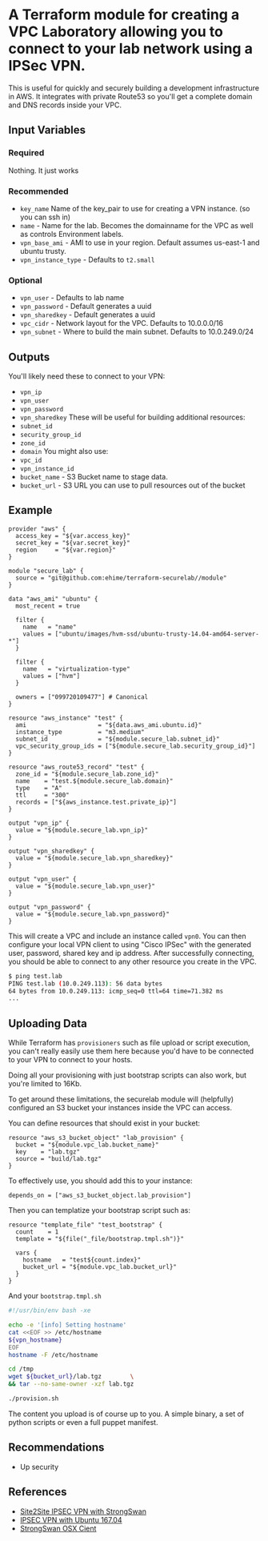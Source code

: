 # A Terraform module for creating a VPC Laboratory allowing you to connect to your lab network using a IPSec VPN.

This is useful for quickly and securely building a development infrastructure
in AWS. It integrates with private Route53 so you'll get a complete domain and
DNS records inside your VPC.


## Input Variables

### Required

  Nothing. It just works

### Recommended

 - `key_name` Name of the key_pair to use for creating a VPN instance. (so you can ssh in)
 - `name` - Name for the lab. Becomes the domainname for the VPC as well as controls Environment labels.
 - `vpn_base_ami` - AMI to use in your region. Default assumes us-east-1 and ubuntu trusty.
 - `vpn_instance_type` - Defaults to `t2.small`

### Optional

 - `vpn_user` - Defaults to lab name
 - `vpn_password` - Default generates a uuid
 - `vpn_sharedkey` - Default generates a uuid
 - `vpc_cidr` - Network layout for the VPC. Defaults to 10.0.0.0/16
 - `vpn_subnet` - Where to build the main subnet. Defaults to 10.0.249.0/24


## Outputs

You'll likely need these to connect to your VPN:

 - `vpn_ip`
 - `vpn_user`
 - `vpn_password`
 - `vpn_sharedkey`
    These will be useful for building additional resources:
 - `subnet_id`
 - `security_group_id`
 - `zone_id`
 - `domain`
    You might also use:
 - `vpc_id`
 - `vpn_instance_id`
 - `bucket_name` - S3 Bucket name to stage data.
 - `bucket_url` - S3 URL you can use to pull resources out of the bucket


## Example

```hcl
provider "aws" {
  access_key = "${var.access_key}"
  secret_key = "${var.secret_key}"
  region     = "${var.region}"
}

module "secure_lab" {
  source = "git@github.com:ehime/terraform-securelab//module"
}

data "aws_ami" "ubuntu" {
  most_recent = true

  filter {
    name   = "name"
    values = ["ubuntu/images/hvm-ssd/ubuntu-trusty-14.04-amd64-server-*"]
  }

  filter {
    name   = "virtualization-type"
    values = ["hvm"]
  }

  owners = ["099720109477"] # Canonical
}

resource "aws_instance" "test" {
  ami                    = "${data.aws_ami.ubuntu.id}"
  instance_type          = "m3.medium"
  subnet_id              = "${module.secure_lab.subnet_id}"
  vpc_security_group_ids = ["${module.secure_lab.security_group_id}"]
}

resource "aws_route53_record" "test" {
  zone_id = "${module.secure_lab.zone_id}"
  name    = "test.${module.secure_lab.domain}"
  type    = "A"
  ttl     = "300"
  records = ["${aws_instance.test.private_ip}"]
}

output "vpn_ip" {
  value = "${module.secure_lab.vpn_ip}"
}

output "vpn_sharedkey" {
  value = "${module.secure_lab.vpn_sharedkey}"
}

output "vpn_user" {
  value = "${module.secure_lab.vpn_user}"
}

output "vpn_password" {
  value = "${module.secure_lab.vpn_password}"
}
```

This will create a VPC and include an instance called `vpn0`. You can then configure
your local VPN client to using "Cisco IPSec" with the generated user, password,
shared key and ip address.
After successfully connecting, you should be able to connect to any other
resource you create in the VPC.

```bash
$ ping test.lab
PING test.lab (10.0.249.113): 56 data bytes
64 bytes from 10.0.249.113: icmp_seq=0 ttl=64 time=71.382 ms
...
```


## Uploading Data
While Terraform has `provisioners` such as file upload or script execution, you
can't really easily use them here because you'd have to be connected to your
VPN to connect to your hosts.

Doing all your provisioning with just bootstrap scripts can also work, but you're limited to 16Kb.

To get around these limitations, the securelab module will (helpfully) configured an S3 bucket your instances inside the VPC can access.

You can define resources that should exist in your bucket:

```hcl
resource "aws_s3_bucket_object" "lab_provision" {
  bucket = "${module.vpc_lab.bucket_name}"
  key    = "lab.tgz"
  source = "build/lab.tgz"
}
```

To effectively use, you should add this to your instance:

```hcl
depends_on = ["aws_s3_bucket_object.lab_provision"]
```

Then you can templatize your bootstrap script such as:
```hcl
resource "template_file" "test_bootstrap" {
  count    = 1
  template = "${file("_file/bootstrap.tmpl.sh")}"

  vars {
    hostname   = "test${count.index}"
    bucket_url = "${module.vpc_lab.bucket_url}"
  }
}
```
And your `bootstrap.tmpl.sh`

```bash
#!/usr/bin/env bash -xe

echo -e '[info] Setting hostname'
cat <<EOF >> /etc/hostname
${vpn_hostname}
EOF
hostname -F /etc/hostname

cd /tmp
wget ${bucket_url}/lab.tgz        \
&& tar --no-same-owner -xzf lab.tgz

./provision.sh
```

The content you upload is of course up to you. A simple binary, a set of python
scripts or even a full puppet manifest.


## Recommendations

 - Up security


## References

 - [Site2Site IPSEC VPN with StrongSwan]( http://blog.ruanbekker.com/blog/2018/02/11/setup-a-site-to-site-ipsec-vpn-with-strongswan-and-preshared-key-authentication/)
 - [IPSEC VPN with Ubuntu 167.04](https://raymii.org/s/tutorials/IPSEC_vpn_with_Ubuntu_16.04.html)
 - [StrongSwan OSX Cient](https://wiki.strongswan.org/projects/strongswan/wiki/AppleClients)
